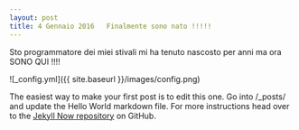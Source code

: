 ```yaml
---
layout: post
title: 4 Gennaio 2016   Finalmente sono nato !!!!!
---
```


Sto programmatore dei miei stivali mi ha tenuto nascosto per anni ma ora SONO QUI !!!!

![_config.yml]({{ site.baseurl }}/images/config.png)

The easiest way to make your first post is to edit this one. Go into /_posts/ and update the Hello World markdown file. For more instructions head over to the [Jekyll Now repository](https://github.com/barryclark/jekyll-now) on GitHub.
